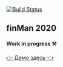 [![Build Status](https://travis-ci.org/AndreyDodonov/finMan2020.svg?branch=master)](https://travis-ci.org/AndreyDodonov/finMan2020)

## finMan 2020 

#### Work in progress ⚒

[👉 Демо здесь 👈]( https://radiant-ocean-71136.herokuapp.com/ "Необязательная подсказка")


